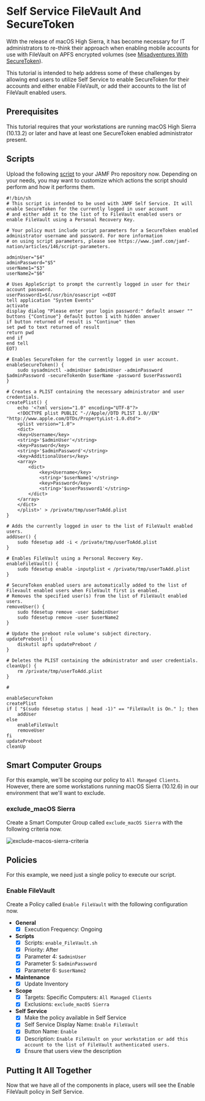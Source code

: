 # Self Service FileVault And SecureToken

With the release of macOS High Sierra, it has become necessary for IT administrators to re-think their approach when enabling mobile accounts for use with FileVault on APFS encrypted volumes (see [Misadventures With SecureToken](http://toplessbanana.com/posts/misadventures-with-securetoken)).

This tutorial is intended to help address some of these challenges by allowing end users to utilize Self Service to enable SecureToken for their accounts and either enable FileVault, or add their accounts to the list of FileVault enabled users.

## Prerequisites

This tutorial requires that your workstations are running macOS High Sierra (10.13.2) or later and have at least one SecureToken enabled administrator present.

## Scripts

Upload the following [script](https://github.com/ToplessBanana/tutorials/blob/master/HOW-TO-self-service-filevault-and-securetoken/resources/enable_FileVault.sh) to your JAMF Pro repository now. Depending on your needs, you may want to customize which actions the script should perform and how it performs them.

```
#!/bin/sh
# This script is intended to be used with JAMF Self Service. It will enable SecureToken for the currently logged in user account
# and either add it to the list of to FileVault enabled users or enable FileVault using a Personal Recovery Key.

# Your policy must include script parameters for a SecureToken enabled administrator username and password. For more information
# on using script parameters, please see https://www.jamf.com/jamf-nation/articles/146/script-parameters.

adminUser="$4"
adminPassword="$5"
userName1="$3"
userName2="$6"

# Uses AppleScript to prompt the currently logged in user for their account password.
userPassword1=$(/usr/bin/osascript <<EOT
tell application "System Events"
activate
display dialog "Please enter your login password:" default answer "" buttons {"Continue"} default button 1 with hidden answer
if button returned of result is "Continue" then
set pwd to text returned of result
return pwd
end if
end tell
EOT)

# Enables SecureToken for the currently logged in user account.
enableSecureToken() {
    sudo sysadminctl -adminUser $adminUser -adminPassword $adminPassword -secureTokenOn $userName -password $userPassword1
}

# Creates a PLIST containing the necessary administrator and user credentials.
createPlist() {
    echo '<?xml version="1.0" encoding="UTF-8"?>
    <!DOCTYPE plist PUBLIC "-//Apple//DTD PLIST 1.0//EN" "http://www.apple.com/DTDs/PropertyList-1.0.dtd">
    <plist version="1.0">
    <dict>
    <key>Username</key>
    <string>'$adminUser'</string>
    <key>Password</key>
    <string>'$adminPassword'</string>
    <key>AdditionalUsers</key>
    <array>
        <dict>
            <key>Username</key>
            <string>'$userName1'</string>
            <key>Password</key>
            <string>'$userPassword1'</string>
        </dict>
    </array>
    </dict>
    </plist>' > /private/tmp/userToAdd.plist
}

# Adds the currently logged in user to the list of FileVault enabled users.
addUser() {
    sudo fdesetup add -i < /private/tmp/userToAdd.plist
}

# Enables FileVault using a Personal Recovery Key.
enableFileVault() {
    sudo fdesetup enable -inputplist < /private/tmp/userToAdd.plist
}

# SecureToken enabled users are automatically added to the list of Filevault enabled users when FileVault first is enabled.
# Removes the specified user(s) from the list of FileVault enabled users.
removeUser() {
    sudo fdesetup remove -user $adminUser
    sudo fdesetup remove -user $userName2
}

# Update the preboot role volume's subject directory.
updatePreboot() {
    diskutil apfs updatePreboot /
}

# Deletes the PLIST containing the administrator and user credentials.
cleanUp() {
    rm /private/tmp/userToAdd.plist
}

#

enableSecureToken
createPlist
if [ "$(sudo fdesetup status | head -1)" == "FileVault is On." ]; then
    addUser
else
    enableFileVault
    removeUser
fi
updatePreboot
cleanUp
```

## Smart Computer Groups

For this example, we'll be scoping our policy to `All Managed Clients`. However, there are some workstations running macOS Sierra (10.12.6) in our environment that we'll want to exclude.

### exclude_macOS Sierra

Create a Smart Computer Group called `exclude_macOS Sierra` with the following criteria now.

![exclude-macos-sierra-criteria](https://github.com/ToplessBanana/tutorials/blob/master/HOW-TO-self-service-filevault-and-securetoken/resources/exclude-macos-sierra-criteria.png)

## Policies

For this example, we need just a single policy to execute our script.

### Enable FileVault

Create a Policy called `Enable FileVault` with the following configuration now.

- **General**
  - [x] Execution Frequency: Ongoing
- **Scripts**
  - [x] Scripts: `enable_FileVault.sh`
  - [x] Priority: After
  - [x] Parameter 4: `$adminUser`
  - [x] Parameter 5: `$adminPassword`
  - [x] Parameter 6: `$userName2`
- **Maintenance**
  - [x] Update Inventory
- **Scope**
  - [x] Targets: Specific Computers: `All Managed Clients`
  - [x] Exclusions: `exclude_macOS Sierra`
- **Self Service**
  - [x] Make the policy available in Self Service
  - [x] Self Service Display Name: `Enable FileVault`
  - [x] Button Name: `Enable`
  - [x] Description: `Enable FileVault on your workstation or add this account to the list of FileVault authenticated users.`
  - [x] Ensure that users view the description

## Putting It All Together

Now that we have all of the components in place, users will see the Enable FileVault policy in Self Service.
